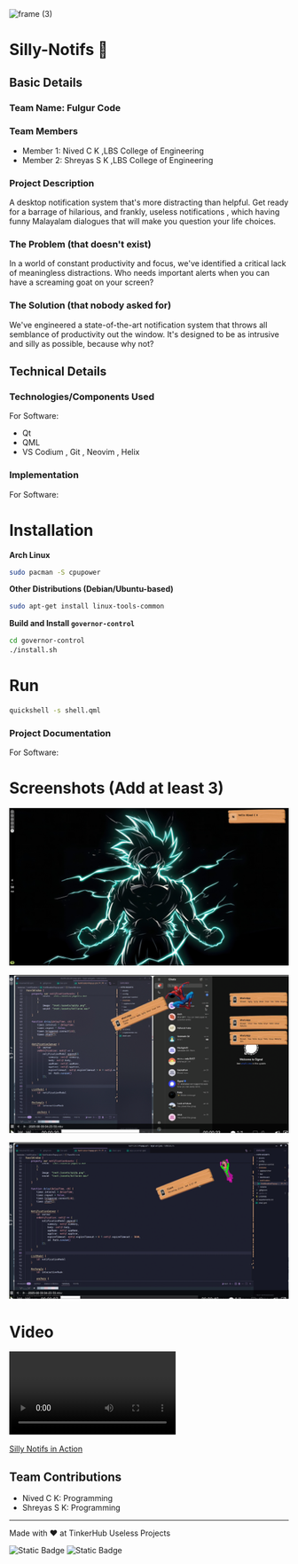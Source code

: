 <img width="3188" height="1202" alt="frame (3)" src="https://github.com/user-attachments/assets/517ad8e9-ad22-457d-9538-a9e62d137cd7" />


# Silly-Notifs 🎯


## Basic Details
### Team Name: Fulgur Code


### Team Members
- Member 1: Nived C K ,LBS College of Engineering
- Member 2: Shreyas S K ,LBS College of Engineering


### Project Description
A desktop notification system that's more distracting than helpful. Get ready for a barrage of hilarious, and frankly, useless notifications , which having  funny Malayalam dialogues that will make you question your life choices.

### The Problem (that doesn't exist)
In a world of constant productivity and focus, we've identified a critical lack of meaningless distractions. Who needs important alerts when you can have a screaming goat on your screen?

### The Solution (that nobody asked for)
We've engineered a state-of-the-art notification system that throws all semblance of productivity out the window. It's designed to be as intrusive and silly as possible, because why not?

## Technical Details
### Technologies/Components Used
For Software:
-  Qt
- QML
- VS Codium , Git , Neovim , Helix



### Implementation
For Software:
# Installation

**Arch Linux**

```bash
sudo pacman -S cpupower
```

**Other Distributions (Debian/Ubuntu-based)**

```bash
sudo apt-get install linux-tools-common
```

**Build and Install `governor-control`**

```bash
cd governor-control
./install.sh
```

# Run

```bash
quickshell -s shell.qml
```

### Project Documentation
For Software:

# Screenshots (Add at least 3)
![Screenshot1](images/scr1.png)


![Screenshot2](images/scr2.png)


![Screenshot3](images/scr3.png)


# Video
![Useless Video](images/useless.mp4)

[Silly Notifs in Action](https://youtu.be/AyRUWqjfLdw)



## Team Contributions
- Nived C K: Programming
- Shreyas S K: Programming


---
Made with ❤️ at TinkerHub Useless Projects

![Static Badge](https://img.shields.io/badge/TinkerHub-24?color=%23000000&link=https%3A%2F%2Fwww.tinkerhub.org%2F)
![Static Badge](https://img.shields.io/badge/UselessProjects--25-25?link=https%3A%2F%2Fwww.tinkerhub.org%2Fevents%2FQ2Q1TQKX6Q%2FUseless%2520Projects)